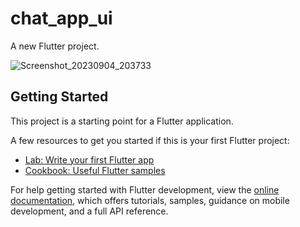 # chat_app_ui

A new Flutter project.

![Screenshot_20230904_203733](https://github.com/Imesh7/chat_app/assets/50042375/661a164c-ca6a-468d-a655-cfa4342ceeb3)

## Getting Started

This project is a starting point for a Flutter application.

A few resources to get you started if this is your first Flutter project:

- [Lab: Write your first Flutter app](https://docs.flutter.dev/get-started/codelab)
- [Cookbook: Useful Flutter samples](https://docs.flutter.dev/cookbook)

For help getting started with Flutter development, view the
[online documentation](https://docs.flutter.dev/), which offers tutorials,
samples, guidance on mobile development, and a full API reference.
